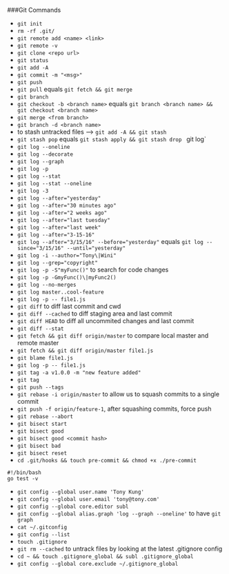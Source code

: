 ###Git Commands
- `git init`
- `rm -rf .git/`
- `git remote add <name> <link>`
- `git remote -v`
- `git clone <repo url>`
- `git status`
- `git add -A`
- `git commit -m "<msg>"`
- `git push`
- `git pull` equals `git fetch && git merge`
- `git branch`
- `git checkout -b <branch name>` equals `git branch <branch name> && git checkout <branch name>`
- `git merge <from branch>`
- `git branch -d <branch name>`
- to stash untracked files --> `git add -A && git stash`
- `git stash pop` equals `git stash apply && git stash drop`
` `git log`
- `git log --oneline`
- `git log --decorate`
- `git log --graph`
- `git log -p`
- `git log --stat`
- `git log --stat --oneline`
- `git log -3`
- `git log --after="yesterday"`
- `git log --after="30 minutes ago"`
- `git log --after="2 weeks ago"`
- `git log --after="last tuesday"`
- `git log --after="last week"`
- `git log --after="3-15-16"`
- `git log --after="3/15/16" --before="yesterday"` equals `git log --since="3/15/16" --until="yesterday"`
- `git log -i --author="Tony\|Wini"`
- `git log --grep="copyright"`
- `git log -p -S"myFunc()"` to search for code changes
- `git log -p -GmyFunc()\|myFunc2()`
- `git log --no-merges`
- `git log master..cool-feature`
- `git log -p -- file1.js`
- `git diff` to diff last commit and cwd
- `git diff --cached` to diff staging area and last commit
- `git diff HEAD` to diff all uncommited changes and last commit
- `git diff --stat`
- `git fetch && git diff origin/master` to compare local master and remote master
- `git fetch && git diff origin/master file1.js`
- `git blame file1.js`
- `git log -p -- file1.js`
- `git tag -a v1.0.0 -m "new feature added"`
- `git tag`
- `git push --tags`
- `git rebase -i origin/master` to allow us to squash commits to a single commit
- `git push -f origin/feature-1`, after squashing commits, force push
- `git rebase --abort`
- `git bisect start`
- `git bisect good`
- `git bisect good <commit hash>`
- `git bisect bad`
- `git bisect reset`
- `cd .git/hooks && touch pre-commit && chmod +x ./pre-commit`
```
#!/bin/bash
go test -v
```
- `git config --global user.name 'Tony Kung'`
- `git config --global user.email 'tony@tony.com'`
- `git config --global core.editor subl`
- `git config --global alias.graph 'log --graph --oneline'` to have `git graph`
- `cat ~/.gitconfig`
- `git config --list`
- `touch .gitignore`
- `git rm --cached` to untrack files by looking at the latest .gitignore config
- `cd ~ && touch .gitignore_global && subl .gitignore_global`
- `git config --global core.exclude ~/.gitignore_global`